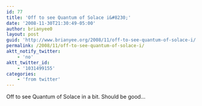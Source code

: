 ```yaml
---
id: 77
title: 'Off to see Quantum of Solace i&#8230;'
date: '2008-11-30T21:30:49-05:00'
author: brianyee0
layout: post
guid: 'http://www.brianyee.org/2008/11/off-to-see-quantum-of-solace-i/'
permalink: /2008/11/off-to-see-quantum-of-solace-i/
aktt_notify_twitter:
    - 'no'
aktt_twitter_id:
    - '1031499155'
categories:
    - 'from twitter'
---
```


Off to see Quantum of Solace in a bit. Should be good…